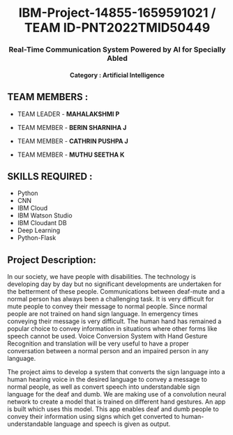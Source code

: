 

<h1 align="center">IBM-Project-14855-1659591021 / TEAM ID-PNT2022TMID50449</h1>
<h3 align="center">Real-Time Communication System Powered by AI for Specially Abled </h3>
<h4 align="center">Category : Artificial Intelligence</h4>

## TEAM MEMBERS :

- TEAM LEADER - **MAHALAKSHMI P**

- TEAM MEMBER - **BERIN SHARNIHA J**

- TEAM MEMBER - **CATHRIN PUSHPA J**

- TEAM MEMBER - **MUTHU SEETHA K**

## SKILLS REQUIRED :
 
 - Python
 - CNN
 - IBM Cloud
 - IBM Watson Studio
 - IBM Cloudant DB
 - Deep Learning
 - Python-Flask

 ## Project Description:

In our society, we have people with disabilities. The technology is developing day by day but no significant developments are undertaken for the betterment of these people. Communications between deaf-mute and a normal person has always been a challenging task. It is very difficult for mute people to convey their message to normal people. Since normal people are not trained on hand sign language. In emergency times conveying their message is very difficult. The human hand has remained a popular choice to convey information in situations where other forms like speech cannot be used. Voice Conversion System with Hand Gesture Recognition and translation will be very useful to have a proper conversation between a normal person and an impaired person in any language.

The project aims to develop a system that converts the sign language into a human hearing voice in the desired language to convey a message to normal people, as well as convert speech into understandable sign language for the deaf and dumb. We are making use of a convolution neural network to create a model that is trained on different hand gestures. An app is built which uses this model. This app enables deaf and dumb people to convey their information using signs which get converted to human-understandable language and speech is given as output.




